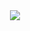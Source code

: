 <div align="center">
  <img src="https://github.com/xterzxc/xterzxc/assets/115075983/8c50d6c5-1361-41f3-a3fb-1fea2d0140f2" align="center">
</div>
